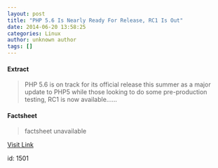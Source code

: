 ```yaml
---
layout: post
title: "PHP 5.6 Is Nearly Ready For Release, RC1 Is Out"
date: 2014-06-20 13:58:25
categories: Linux
author: unknown author
tags: []
---
```



#### Extract
>PHP 5.6 is on track for its official release this summer as a major update to PHP5 while those looking to do some pre-production testing, RC1 is now available......

#### Factsheet
>factsheet unavailable

[Visit Link](http://www.phoronix.com/vr.php?view=MTcyNTM)

id:    1501
